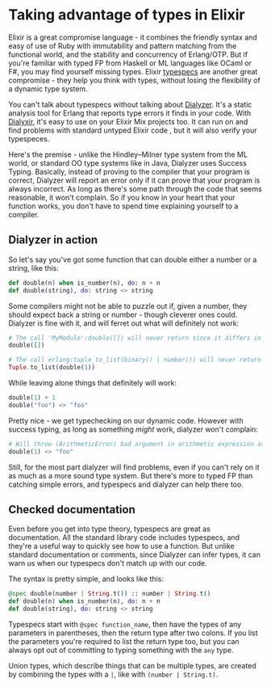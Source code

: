 # Taking advantage of types in Elixir

Elixir is a great compromise language - it combines the friendly syntax and easy
of use of Ruby with immutability and pattern matching from the functional world,
and the stability and concurrency of Erlang/OTP. But if you're familiar with
typed FP from Haskell or ML languages like OCaml or F#, you may find yourself
missing types. Elixir [typespecs](https://hexdocs.pm/elixir/typespecs.html) are
another great compromise - they help you think with types, without losing the
flexibility of a dynamic type system.

You can't talk about typespecs without talking about
[Dialyzer](http://erlang.org/doc/man/dialyzer.html). It's a static analysis tool
for Erlang that reports type errors it finds in your code. With
[Dialyxir](https://github.com/jeremyjh/dialyxir), it's easy to use on your
Elixir Mix projects too. It can run on and find problems with standard untyped
Elixir code , but it will also verify your typespeces.

Here's the premise - unlike the Hindley–Milner type system from the ML world, or
standard OO type systems like in Java, Dialyzer uses Success Typing. Basically,
instead of proving to the compiler that your program is correct, Dialyzer will
report an error only if it can prove that your program is always incorrect. As
long as there's some path through the code that seems reasonable, it won't
complain. So if you know in your heart that your function works, you don't have
to spend time explaining yourself to a compiler.

## Dialyzer in action

So let's say you've got some function that can double either a number or a
string, like this:

```elixir
def double(n) when is_number(n), do: n + n
def double(string), do: string <> string
```

Some compilers might not be able to puzzle out if, given a number, they should
expect back a string or number - though cleverer ones could. Dialyzer is fine
with it, and will ferret out what will definitely not work:

```elixir
# The call 'MyModule':double([]) will never return since it differs in the 1st argument from the success typing arguments: (binary() | number()
double([])

# The call erlang:tuple_to_list(binary() | number()) will never return since it differs in the 1st argument from the success typing arguments: (tuple())
Tuple.to_list(double(1))
```

While leaving alone things that definitely will work:

```elixir
double(1) + 1
double("foo") <> "foo"
```

Pretty nice - we get typechecking on our dynamic code. However with success
typing, as long as something _might_ work, dialyzer won't complain:

```elixir
# Will throw (ArithmeticError) bad argument in arithmetic expression at runtime
double(1) <> "foo"
```

Still, for the most part dialyzer will find problems, even if you can't rely on
it as much as a more sound type system. But there's more to typed FP than
catching simple errors, and typespecs and dialyzer can help there too.

## Checked documentation

Even before you get into type theory, typespecs are great as documentation. All
the standard library code includes typespecs, and they're a useful way to
quickly see how to use a function. But unlike standard documentation or
comments, since Dialyzer can infer types, it can warn us when our typespecs
don't match up with our code.

The syntax is pretty simple, and looks like this:

```elixir
@spec double(number | String.t()) :: number | String.t()
def double(n) when is_number(n), do: n + n
def double(string), do: string <> string
```

Typespecs start with `@spec function_name`, then have the types of any
parameters in parentheses, then the return type after two colons. If you list
the parameters you're required to list the return type too, but you can always
opt out of committing to typing something with the `any` type.

Union types, which describe things that can be multiple types, are created by combining the types with a `|`, like with `(number | String.t)`.